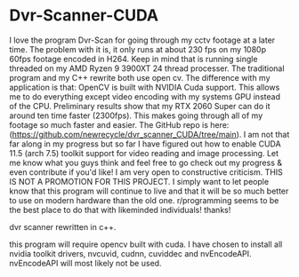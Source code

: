 # Dvr-Scanner-CUDA

I love the program Dvr-Scan for going through my cctv footage at a later time. The problem with it is, it only runs at about 230 fps on my 1080p 60fps footage encoded in H264. Keep in mind that is running single threaded on my AMD Ryzen 9 3900XT 24 thread processer. The traditional program and my C++ rewrite both use open cv. The difference with my application is that: OpenCV is built with NVIDIA Cuda support. This allows me to do everything except video encoding with my systems GPU instead of the CPU. Preliminary results show that my RTX 2060 Super can do it around ten time faster (2300fps). This makes going through all of my footage so much faster and easier. The GitHub repo is here: (https://github.com/newrecycle/dvr_scanner_CUDA/tree/main). I am not that far along in my progress but so far I have figured out how to enable CUDA 11.5 (arch 7.5) toolkit support for video reading and image processing. Let me know what you guys think and feel free to go check out my progress & even contribute if you'd like! I am very open to constructive criticism. THIS IS NOT A PROMOTION FOR THIS PROJECT. I simply want to let people know that this program will continue to live and that it will be so much better to use on modern hardware than the old one. r/programming seems to be the best place to do that with likeminded individuals! thanks! 

dvr scanner rewritten in c++.

this program will require opencv built with cuda. 
I have chosen to install all nvidia toolkit drivers, nvcuvid, cudnn, cuviddec and nvEncodeAPI.
nvEncodeAPI will most likely not be used.
